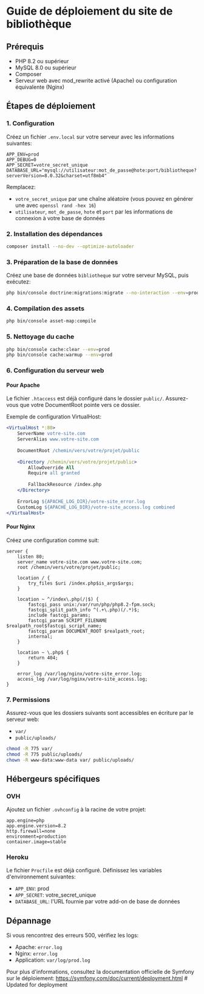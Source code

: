 # Guide de déploiement du site de bibliothèque

## Prérequis
- PHP 8.2 ou supérieur
- MySQL 8.0 ou supérieur
- Composer
- Serveur web avec mod_rewrite activé (Apache) ou configuration équivalente (Nginx)

## Étapes de déploiement

### 1. Configuration

Créez un fichier `.env.local` sur votre serveur avec les informations suivantes:

```
APP_ENV=prod
APP_DEBUG=0
APP_SECRET=votre_secret_unique
DATABASE_URL="mysql://utilisateur:mot_de_passe@hote:port/bibliotheque?serverVersion=8.0.32&charset=utf8mb4"
```

Remplacez:
- `votre_secret_unique` par une chaîne aléatoire (vous pouvez en générer une avec `openssl rand -hex 16`)
- `utilisateur`, `mot_de_passe`, `hote` et `port` par les informations de connexion à votre base de données

### 2. Installation des dépendances

```bash
composer install --no-dev --optimize-autoloader
```

### 3. Préparation de la base de données

Créez une base de données `bibliotheque` sur votre serveur MySQL, puis exécutez:

```bash
php bin/console doctrine:migrations:migrate --no-interaction --env=prod
```

### 4. Compilation des assets

```bash
php bin/console asset-map:compile
```

### 5. Nettoyage du cache

```bash
php bin/console cache:clear --env=prod
php bin/console cache:warmup --env=prod
```

### 6. Configuration du serveur web

#### Pour Apache

Le fichier `.htaccess` est déjà configuré dans le dossier `public/`. Assurez-vous que votre DocumentRoot pointe vers ce dossier.

Exemple de configuration VirtualHost:
```apache
<VirtualHost *:80>
    ServerName votre-site.com
    ServerAlias www.votre-site.com
    
    DocumentRoot /chemin/vers/votre/projet/public
    
    <Directory /chemin/vers/votre/projet/public>
        AllowOverride All
        Require all granted
        
        FallbackResource /index.php
    </Directory>
    
    ErrorLog ${APACHE_LOG_DIR}/votre-site_error.log
    CustomLog ${APACHE_LOG_DIR}/votre-site_access.log combined
</VirtualHost>
```

#### Pour Nginx

Créez une configuration comme suit:

```nginx
server {
    listen 80;
    server_name votre-site.com www.votre-site.com;
    root /chemin/vers/votre/projet/public;

    location / {
        try_files $uri /index.php$is_args$args;
    }

    location ~ ^/index\.php(/|$) {
        fastcgi_pass unix:/var/run/php/php8.2-fpm.sock;
        fastcgi_split_path_info ^(.+\.php)(/.*)$;
        include fastcgi_params;
        fastcgi_param SCRIPT_FILENAME $realpath_root$fastcgi_script_name;
        fastcgi_param DOCUMENT_ROOT $realpath_root;
        internal;
    }

    location ~ \.php$ {
        return 404;
    }

    error_log /var/log/nginx/votre-site_error.log;
    access_log /var/log/nginx/votre-site_access.log;
}
```

### 7. Permissions

Assurez-vous que les dossiers suivants sont accessibles en écriture par le serveur web:
- `var/`
- `public/uploads/`

```bash
chmod -R 775 var/
chmod -R 775 public/uploads/
chown -R www-data:www-data var/ public/uploads/
```

## Hébergeurs spécifiques

### OVH

Ajoutez un fichier `.ovhconfig` à la racine de votre projet:

```
app.engine=php
app.engine.version=8.2
http.firewall=none
environment=production
container.image=stable
```

### Heroku

Le fichier `Procfile` est déjà configuré. Définissez les variables d'environnement suivantes:
- `APP_ENV`: prod
- `APP_SECRET`: votre_secret_unique
- `DATABASE_URL`: l'URL fournie par votre add-on de base de données

## Dépannage

Si vous rencontrez des erreurs 500, vérifiez les logs:
- Apache: `error.log`
- Nginx: `error.log`
- Application: `var/log/prod.log`

Pour plus d'informations, consultez la documentation officielle de Symfony sur le déploiement: https://symfony.com/doc/current/deployment.html # Updated for deployment

